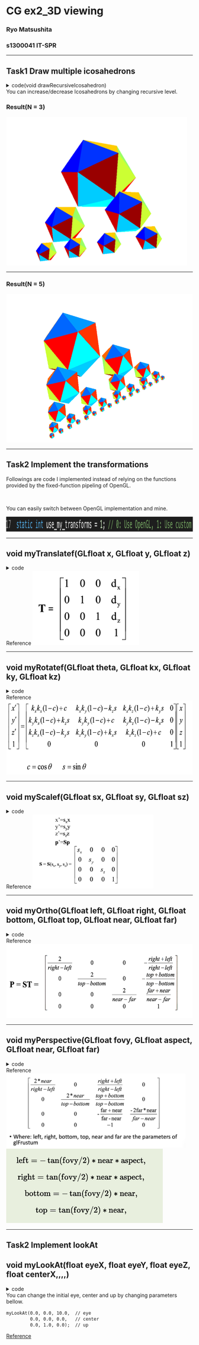 # CG ex2_3D viewing
 <!-- omit in toc -->

### Ryo Matsushita

### s1300041 IT-SPR

---

## Task1 Draw multiple icosahedrons
<details>
  <summary>code(void drawRecursiveIcosahedron)</summary>

```

static void drawRecursiveIcosahedron(int level) {
    if (level == 0) return;
    drawIcosahedron();

    // Prepare for the next
    for (int i = 0; i < 2; i++) {
        float num = (i == 0) ? 1.0f : -1.0f;
        glPushMatrix();
        myTranslatef(num * 1.0f, -1.5f, 0.0f);
        myScalef(SCALE_FACTOR, SCALE_FACTOR, SCALE_FACTOR);
        drawRecursiveIcosahedron(level - 1);
        glPopMatrix();
    }
}
```

</details>
You can increase/decrease Icosahedrons by changing recursive level.

### Result(N = 3)

<img src="images/3.png" height = "400px">

---

### Result(N = 5)

<img src="images/5.png" height = "400px">

---

## Task2 Implement the transformations

Followings are code I implemented instead of relying on the functions provided by the fixed-function pipeling of OpenGL.

<br>

You can easily switch between OpenGL implementation and mine.

<img src="images/trigger.png" height = "40px">

---

## void myTranslatef(GLfloat x, GLfloat y, GLfloat z)
  
<details>
  <summary>code</summary>
 
```
 
void myTranslatef(GLfloat tx, GLfloat ty, GLfloat tz) {
    GLfloat m[16] = {
        1.0, 0.0, 0.0, 0.0,
        0.0, 1.0, 0.0, 0.0,
        0.0, 0.0, 1.0, 0.0,
        tx, ty, tz, 1.0
    };
    glMultMatrixf(m);
}

```
</details>
Reference
<img src="images/translate.png" height = "200px">

---

## void myRotatef(GLfloat theta, GLfloat kx, GLfloat ky, GLfloat kz)
  
<details>
  <summary>code</summary>
 
```
void myRotatef(GLfloat theta, GLfloat kx, GLfloat ky, GLfloat kz) {
    GLfloat c = cos(theta * _PI / 180.0);
    GLfloat s = sin(theta * _PI / 180.0);
    GLfloat len = sqrt(kx * kx + ky * ky + kz * kz);

    if (len != 0.0f) {
        kx /= len;
        ky /= len;
        kz /= len;
    }

    GLfloat m[16] = {
        kx * kx * (1 - c) + c,        ky * kx * (1 - c) + kz * s, kz * kx * (1 - c) - ky * s, 0.0,
        kx * ky * (1 - c) - kz * s,   ky * ky * (1 - c) + c,      kz * ky * (1 - c) + kx * s, 0.0,
        kx * kz * (1 - c) + ky * s,   ky * kz * (1 - c) - kx * s, kz * kz * (1 - c) + c,      0.0,
        0.0,                          0.0,                       0.0,                       1.0
    };

    glMultMatrixf(m);
}

```
</details>
Reference
<img src="images/rotate.png" height = "200px">

---

## void myScalef(GLfloat sx, GLfloat sy, GLfloat sz)

<details>
  <summary>code</summary>
 
```
void myScalef(GLfloat sx, GLfloat sy, GLfloat sz) {
    GLfloat m[16] = {
        sx, 0.0, 0.0, 0.0,
        0.0, sy, 0.0, 0.0,
        0.0, 0.0, sz, 0.0,
        0.0, 0.0, 0.0, 1.0
    };
    glMultMatrixf(m);
}
```

</details>
Reference
<img src="images/scale.png" height = "200px">

---

## void myOrtho(GLfloat left, GLfloat right, GLfloat bottom, GLfloat top, GLfloat near, GLfloat far)

<details>
  <summary>code</summary>
 
```
void myOrtho(GLfloat left, GLfloat right, GLfloat bottom, GLfloat top, GLfloat near, GLfloat far) {
    GLfloat m[16] = {
        2.0 / (right - left), 0.0, 0.0, 0.0,
        0.0, 2.0 / (top - bottom), 0.0, 0.0,
        0.0, 0.0, -2.0 / (far - near), 0.0,
        -(right + left) / (right - left), -(top + bottom) / (top - bottom), -(far + near) / (far - near), 1.0
    };
    glMultMatrixf(m);
}
```
</details>
Reference
<img src="images/Orthographic projection.png" height = "200px">

---
## void myPerspective(GLfloat fovy, GLfloat aspect, GLfloat near, GLfloat far)

<details>
  <summary>code</summary>
 
```
void myPerspective(GLfloat fovy, GLfloat aspect, GLfloat near, GLfloat far) {
    GLfloat f = 1.0 / tan(fovy * _PI / 360.0);
    GLfloat m[16] = {
        f / aspect, 0.0, 0.0, 0.0,
        0.0, f, 0.0, 0.0,
        0.0, 0.0, (far + near) / (near - far), -1.0,
        0.0, 0.0, (2.0 * far * near) / (near - far), 0.0
    };
    glMultMatrixf(m);
}
```
</details>
Reference
<img src="images/Perspective projection.png" height = "200px">
<img src="images/Perspective projection_2.png" height = "200px">

---
## Task2 Implement lookAt
## void myLookAt(float eyeX, float eyeY, float eyeZ, float centerX,,,,)
<details>
  <summary>code</summary>
 
```
void myLookAt(float eyeX, float eyeY, float eyeZ,
              float centerX, float centerY, float centerZ,
              float upX, float upY, float upZ) {
    float forward[3], side[3], up[3];
    float m[16];

    forward[0] = centerX - eyeX;
    forward[1] = centerY - eyeY;
    forward[2] = centerZ - eyeZ;
    up[0] = upX;
    up[1] = upY;
    up[2] = upZ;

    normalize(forward);
    cross(forward, up, side);
    normalize(side);
    cross(side, forward, up);

    m[0] = side[0]; m[4] = side[1]; m[8] = side[2]; m[12] = 0.0;
    m[1] = up[0];   m[5] = up[1];   m[9] = up[2];   m[13] = 0.0;
    m[2] = -forward[0]; m[6] = -forward[1]; m[10] = -forward[2]; m[14] = 0.0;
    m[3] = 0.0;     m[7] = 0.0;     m[11] = 0.0;    m[15] = 1.0;

    glMultMatrixf(m);
    myTranslatef(-eyeX, -eyeY, -eyeZ);
}
```
</details>
You can change the initial eye, center and up by changing parameters bellow.

```
myLookAt(0.0, 0.0, 10.0,  // eye
         0.0, 0.0, 0.0,   // center
         0.0, 1.0, 0.0);  // up
```

[Reference](https://web-int.u-aizu.ac.jp/~fayolle/teaching/cg/pdf/lookat_web.pdf)
